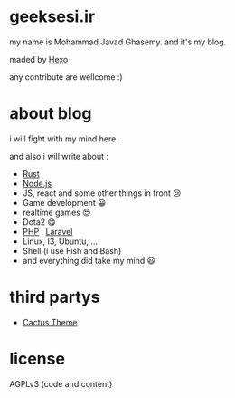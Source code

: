 # geeksesi.ir
my name is Mohammad Javad Ghasemy. and it's my blog.

maded by [Hexo](https://hexo.io/)

any contribute are wellcome :)

# about blog
i will fight with my mind here.

and also i will write about :
- [Rust](https://www.rust-lang.org/)
- [Node.js](https://nodejs.org/en/)
- JS, react and some other things in front :cry:
- Game development :grinning:
- realtime games :heart_eyes:
- Dota2 :yum:
- [PHP](https://php.net) , [Laravel](https://laravel.com)
- Linux, I3, Ubuntu, ...
- Shell (i use Fish and Bash)
- and everything did take my mind :smiley:

# third partys
- [Cactus Theme](https://github.com/probberechts/hexo-theme-cactus)


# license 
AGPLv3 (code and content)